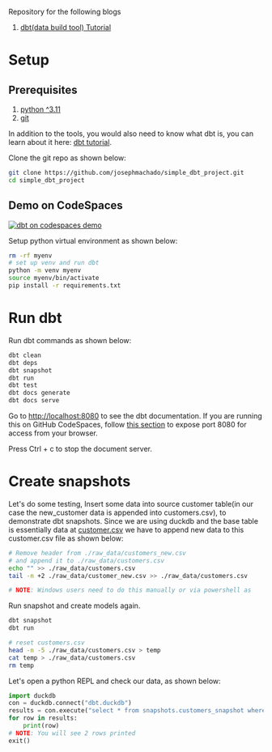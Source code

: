 Repository for the following blogs

1. [dbt(data build tool) Tutorial](https://www.startdataengineering.com/post/dbt-data-build-tool-tutorial/)

# Setup

## Prerequisites

1. [python ^3.11](https://www.python.org/downloads/)
2. [git](https://git-scm.com/book/en/v2/Getting-Started-Installing-Git)

In addition to the tools, you would also need to know what dbt is, you can learn about it here: [dbt tutorial](https://www.startdataengineering.com/post/dbt-data-build-tool-tutorial/).

Clone the git repo as shown below:

```bash
git clone https://github.com/josephmachado/simple_dbt_project.git
cd simple_dbt_project
```

## Demo on CodeSpaces

[![dbt on codespaces demo](https://img.youtube.com/vi/UEVuIKmx5X0/maxresdefault.jpg)](https://youtu.be/UEVuIKmx5X0)

Setup python virtual environment as shown below:

```bash
rm -rf myenv
# set up venv and run dbt
python -m venv myenv
source myenv/bin/activate
pip install -r requirements.txt
```

# Run dbt 

Run dbt commands as shown below:

```bash
dbt clean
dbt deps
dbt snapshot
dbt run 
dbt test
dbt docs generate
dbt docs serve
```

Go to [http://localhost:8080](http://localhost:8080) to see the dbt documentation. If you are running this on GitHub CodeSpaces, follow [this section]() to expose port 8080 for access from your browser.

Press Ctrl + c to stop the document server.

# Create snapshots

Let's do some testing, Insert some data into source customer table(in our case the new_customer data is appended into customers.csv), to demonstrate dbt snapshots. Since we are using duckdb and the base table is essentially data at [customer.csv](./raw_data/customer.csv) we have to append new data to this customer.csv file as shown below:

```bash
# Remove header from ./raw_data/customers_new.csv
# and append it to ./raw_data/customers.csv
echo "" >> ./raw_data/customers.csv
tail -n +2 ./raw_data/customer_new.csv >> ./raw_data/customers.csv

# NOTE: Windows users need to do this manually or via powershell as
```

Run snapshot and create models again.

```bash
dbt snapshot 
dbt run 
```

```bash
# reset customers.csv
head -n -5 ./raw_data/customers.csv > temp
cat temp > ./raw_data/customers.csv 
rm temp
```

Let's open a python REPL and check our data, as shown below:

```python
import duckdb
con = duckdb.connect("dbt.duckdb")
results = con.execute("select * from snapshots.customers_snapshot where customer_id = 82").fetchall()
for row in results:
    print(row)
# NOTE: You will see 2 rows printed
exit()
```

